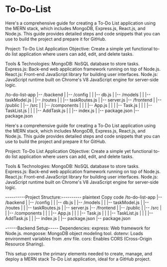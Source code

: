 # To-Do-List
Here's a comprehensive guide for creating a To-Do List application using the MERN stack, which includes MongoDB, Express.js, React.js, and Node.js. This guide provides detailed steps
and code snippets that you can use to build the project and prepare it for GitHub.

Project: To-Do List Application
Objective:
Create a simple yet functional to-do list application where users can add, edit, and delete tasks.

Tools & Technologies:
MongoDB: NoSQL database to store tasks.
Express.js: Back-end web application framework running on top of Node.js.
React.js: Front-end JavaScript library for building user interfaces.
Node.js: JavaScript runtime built on Chrome's V8 JavaScript engine for server-side logic.


/to-do-list-app
|-- /backend
|   |-- /config
|   |   |-- db.js
|   |-- /models
|   |   |-- taskModel.js
|   |-- /routes
|   |   |-- taskRoutes.js
|   |-- server.js
|-- /frontend
|   |-- /public
|   |-- /src
|   |   |-- /components
|   |   |   |-- App.js
|   |   |   |-- Task.js
|   |   |   |-- TaskList.js
|   |   |   |-- AddTask.js
|   |   |-- index.js
|   |-- package.json
|-- package.json



Here's a comprehensive guide for creating a To-Do List application using the MERN stack, which includes MongoDB, Express.js, React.js, and Node.js. This guide provides detailed steps and code snippets that you can use to build the project and prepare it for GitHub.

Project: To-Do List Application
Objective:
Create a simple yet functional to-do list application where users can add, edit, and delete tasks.

Tools & Technologies:
MongoDB: NoSQL database to store tasks.
Express.js: Back-end web application framework running on top of Node.js.
React.js: Front-end JavaScript library for building user interfaces.
Node.js: JavaScript runtime built on Chrome's V8 JavaScript engine for server-side logic.

----------Project Structure:----------
plaintext
Copy code
/to-do-list-app
|-- /backend
|   |-- /config
|   |   |-- db.js
|   |-- /models
|   |   |-- taskModel.js
|   |-- /routes
|   |   |-- taskRoutes.js
|   |-- server.js
|-- /frontend
|   |-- /public
|   |-- /src
|   |   |-- /components
|   |   |   |-- App.js
|   |   |   |-- Task.js
|   |   |   |-- TaskList.js
|   |   |   |-- AddTask.js
|   |   |-- index.js
|   |-- package.json
|-- package.json


------Backend Setup-----
Dependencies:
express: Web framework for Node.js.
mongoose: MongoDB object modeling tool.
dotenv: Loads environment variables from .env file.
cors: Enables CORS (Cross-Origin Resource Sharing).



This setup covers the primary elements needed to create, manage, and deploy a MERN stack To-Do List application, ideal for a GitHub project.
